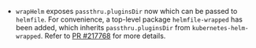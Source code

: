 - `wrapHelm` exposes `passthru.pluginsDir` now which can be passed to
  `helmfile`. For convenience, a top-level package `helmfile-wrapped` has been
  added, which inherits `passthru.pluginsDir` from `kubernetes-helm-wrapped`.
  Refer to [PR #217768](https://github.com/NixOS/nixpkgs/issues/217768) for
  more details.
